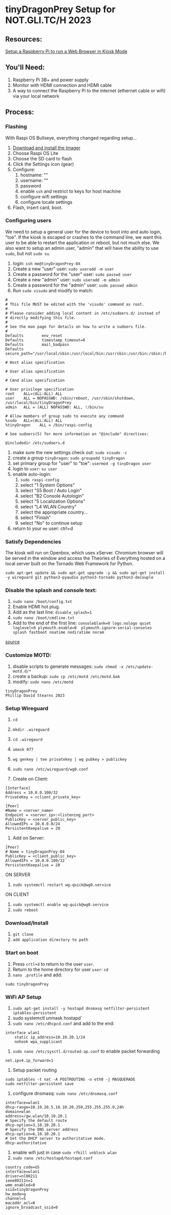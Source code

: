 # tinyDragonPrey Setup for NOT.GLI.TC/H 2023

## Resources:

[Setup a Raspberry Pi to run a Web Browser in Kiosk Mode](https://die-antwort.eu/techblog/2017-12-setup-raspberry-pi-for-kiosk-mode/)

## You'll Need:

1. Raspberry Pi 3B+ and power supply
1. Monitor with HDMI connection and HDMI cable
1. A way to connect the Raspberry Pi to the internet (ethernet cable or wifi) via your local network

## Process:

### Flashing

With Raspi OS Bullseye, everything changed regarding setup...

1. [Download and install the Imager](https://www.raspberrypi.com/software/)
1. Choose Raspi OS Lite
1. Choose the SD card to flash
1. Click the Settings icon (gear)
1. Configure:
	1. hostname: ""
	1. username: ""
	1. password
	1. enable `ssh` and restrict to keys for host machine
	1. configure wifi settings
	1. configure locale settings
1. Flash, insert card, boot.
  
### Configuring users

We need to setup a general user for the device to boot into and auto login, "toe". If the kiosk is escaped or crashes to the command line, we want this user to be able to restart the application or reboot, but not much else. We also want to setup an admin user, "admin" that will have the ability to use `sudo`, but not `sudo su`.

1. login: `ssh me@tinyDragonPrey-0X` 
1. Create a new "user" user: `sudo useradd -m user`
1. Create a password for the "user" user: `sudo passwd user`
1. Create a new "admin" user: `sudo useradd -m admin`
1. Create a password for the "admin" user: `sudo passwd admin`
1. Run `sudo visudo` and modify to match:

```
#
# This file MUST be edited with the 'visudo' command as root.
#
# Please consider adding local content in /etc/sudoers.d/ instead of
# directly modifying this file.
#
# See the man page for details on how to write a sudoers file.
#
Defaults        env_reset
Defaults        timestamp_timeout=0
Defaults        mail_badpass
Defaults        secure_path="/usr/local/sbin:/usr/local/bin:/usr/sbin:/usr/bin:/sbin:/bin"

# Host alias specification

# User alias specification

# Cmnd alias specification

# User privilege specification
root    ALL=(ALL:ALL) ALL
user    ALL = NOPASSWD: /sbin/reboot, /usr/sbin/shutdown, /usr/local/bin/tinyDragonPrey
admin   ALL = (ALL) NOPASSWD: ALL, !/bin/su

# Allow members of group sudo to execute any command
%sudo   ALL=(ALL:ALL) ALL
%tinyDragon    ALL = /bin/raspi-config

# See sudoers(5) for more information on "@include" directives:

@includedir /etc/sudoers.d
```

1. make sure the new settings check out: `sudo visudo -c`
1. create a group `tinyDragon`: `sudo groupadd tinyDragon`
1. set primary group for "user" to "toe": `usermod -g tinyDragon user`
1. login to `user`: `su user`
1. enable auto-login:
	1. `sudo raspi-config`
	1. select "1 System Options"
	1. select "S5 Boot / Auto Login"
	1. select "B2 Console Autologin"
	1. select "5 Localization Options"
	1. select "L4 WLAN Country"
	1. select the appropriate country...
	1. select "Finish"
	1. select "No" to continue setup
1. return to your `me` user: ctrl+d
 
### Satisfy Dependencies

The kiosk will run on Openbox, which uses xServer. Chromium browser will be served in the window and access the Theories of Everything hosted on a local server built on the Tornado Web Framework for Python.

`sudo apt-get update && sudo apt-get upgrade -y && sudo apt-get install -y wireguard git python3-pyaudio python3-tornado python3-decouple`

### Disable the splash and console text:

1. `sudo nano /boot/config.txt`
1. Enable HDMI hot plug.
1. Add as the last line: `disable_splash=1`
1. `sudo nano /boot/cmdline.txt`
1. Add to the end of the first line: `consoleblank=0 logo.nologo quiet loglevel=0 plymouth.enable=0  plymouth.ignore-serial-consoles splash fastboot noatime nodiratime noram`

[source](https://ampron.eu/article/tutorial-simplest-way-to-remove-boot-text-on-the-raspberry-pi-based-kiosk-or-digital-signage-display/)

### Customize MOTD:

1. disable scripts to generate messages: `sudo chmod -x /etc/update-motd.d/*`
1. create a backup: `sudo cp /etc/motd /etc/motd.bak`
1. modify: `sudo nano /etc/motd`

```
tinyDragonPrey
Phillip David Stearns 2023

```

### Setup Wireguard

1. `cd`
1. `mkdir .wireguard`
1. `cd .wiregaurd`
1. `umask 077`
1. `wg genkey | tee privatekey | wg pubkey > publickey`
1. `sudo nano /etc/wireguard/wg0.conf`

1. Create on Client:

```
[Interface]
Address = 10.0.0.100/32
PrivateKey = <client_private_key>

[Peer]
#Name = <server_name>
Endpoint = <server_ip>:<listening_port>
PublicKey = <server_public_key>
AllowedIPs = 10.0.0.0/24
PersistentKeepalive = 20
```

1. Add on Server:

```
[Peer]
# Name = tinyDragonPrey-04
PublicKey = <client_public_key>
AllowedIPs = 10.0.0.100/32
PersistentKeepalive = 20
```

ON SERVER

1. `sudo systemctl restart wg-quick@wg0.service` 

ON CLIENT

1. `sudo systemctl enable wg-quick@wg0.service`
1. `sudo reboot`

### Download/Install

1. `git clone`
1. `add application directory to path`

### Start on boot

1. Press `crtl+d` to return to the user `user`.
1. Return to the home directory for user `user`: `cd`
1. `nano .profile` and add:

```
sudo tinyDragonPrey
```

### WiFi AP Setup

1. `sudo apt-get install -y hostapd dnsmasq netfilter-persistent iptables-persistent`
1. sudo systemctl unmask hostapd`
1. `sudo nano /etc/dhcpcd.conf` and add to the end:

```
interface wlan1
    static ip_address=10.10.20.1/24
    nohook wpa_supplicant
```

1. `sudo nano /etc/sysctl.d/routed-ap.conf` to enable packet forwarding

```
net.ipv4.ip_forward=1
```

1. Setup packet routing

```
sudo iptables -t nat -A POSTROUTING -o eth0 -j MASQUERADE
sudo netfilter-persistent save
```

1. configure dnsmasq: `sudo nano /etc/dnsmasq.conf`

```
interface=wlan1
dhcp-range=10.10.20.5,10.10.20.250,255.255.255.0,24h
domain=wlan
address=/gw.wlan/10.10.20.1
# Specify the default route
dhcp-option=3,10.10.20.1
# Specify the DNS server address
dhcp-option=6,10.10.20.1
# Set the DHCP server to authoritative mode.
dhcp-authoritative
```
1. enable wifi just in case `sudo rfkill unblock wlan`
1. `sudo nano /etc/hostapd/hostapd.conf`

```
country_code=US
interface=wlan1
driver=nl80211
ieee80211n=1
wmm_enabled=0
ssid=tinyDragonPrey
hw_mode=g
channel=5
macaddr_acl=0
ignore_broadcast_ssid=0
```
